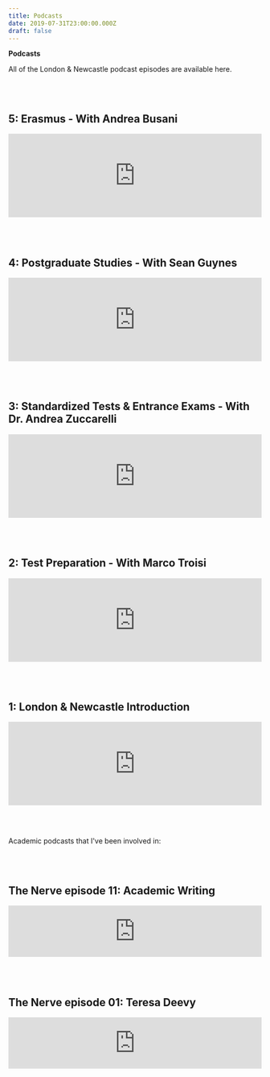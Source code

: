```yaml
---
title: Podcasts
date: 2019-07-31T23:00:00.000Z
draft: false
---
```

**Podcasts**

All of the London & Newcastle podcast episodes are available here.

<br /><br />

## 5: Erasmus - With Andrea Busani

<iframe width="100%" height="166" scrolling="no" frameborder="no" allow="autoplay" src="https://w.soundcloud.com/player/?url=https%3A//api.soundcloud.com/tracks/728789731&color=%23ff5500&auto_play=false&hide_related=false&show_comments=true&show_user=true&show_reposts=false&show_teaser=true"></iframe>

<br /><br />

## 4: Postgraduate Studies - With Sean Guynes

<iframe width="100%" height="166" scrolling="no" frameborder="no" allow="autoplay" src="https://w.soundcloud.com/player/?url=https%3A//api.soundcloud.com/tracks/724902109&color=%23ff5500&auto_play=false&hide_related=false&show_comments=true&show_user=true&show_reposts=false&show_teaser=true"></iframe>

<br /><br />

## 3: Standardized Tests & Entrance Exams - With Dr. Andrea Zuccarelli

<iframe width="100%" height="166" scrolling="no" frameborder="no" allow="autoplay" src="https://w.soundcloud.com/player/?url=https%3A//api.soundcloud.com/tracks/718178026&color=%23ff5500&auto_play=false&hide_related=false&show_comments=true&show_user=true&show_reposts=false&show_teaser=true"></iframe>

<br /><br />

## 2: Test Preparation - With Marco Troisi

<iframe width="100%" height="166" scrolling="no" frameborder="no" allow="autoplay" src="https://w.soundcloud.com/player/?url=https%3A//api.soundcloud.com/tracks/714936715&color=%23ff5500&auto_play=false&hide_related=false&show_comments=true&show_user=true&show_reposts=false&show_teaser=true"></iframe>

<br /><br />

## 1: London & Newcastle Introduction

<iframe width="100%" height="166" scrolling="no" frameborder="no" allow="autoplay" src="https://w.soundcloud.com/player/?url=https%3A//api.soundcloud.com/tracks/710258731&color=%23ff5500&auto_play=false&hide_related=false&show_comments=true&show_user=true&show_reposts=false&show_teaser=true"></iframe>

<br /><br />

Academic podcasts that I've been involved in:

<br /><br />

## The Nerve episode 11: Academic Writing

<iframe src="https://anchor.fm/the-nerve/embed/episodes/Ep-11-Academic-Writing-e2ck6n/a-a5plug" height="102px" width="100%" frameborder="0" scrolling="no"></iframe>

<br /><br />

## The Nerve episode 01: Teresa Deevy

<iframe src="https://anchor.fm/the-nerve/embed/episodes/Ep-01-Teresa-Deevy-e16h15/a-a2n499" height="102px" width="100%" frameborder="0" scrolling="no"></iframe>
